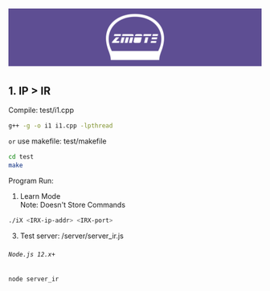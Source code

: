 # <p align="center"><img src="zmote-logo3.png"></p>
## 1. IP > IR
Compile: test/i1.cpp
```bash
g++ -g -o i1 i1.cpp -lpthread
```
`or` use makefile: test/makefile
```bash
cd test
make
```
Program Run:
1. Learn Mode
<br>	Note: Doesn't Store Commands
```bash
./iX <IRX-ip-addr> <IRX-port>
```

3. Test server: /server/server_ir.js
###### `Node.js 12.x+`
```bash
node server_ir
```

